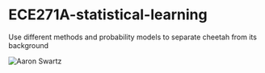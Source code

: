 # ECE271A-statistical-learning
Use different methods and probability models to separate cheetah from its background

![Aaron Swartz](https://raw.githubusercontent.com/smshen/MarkdownPhotos/master/Res/test.jpg)
